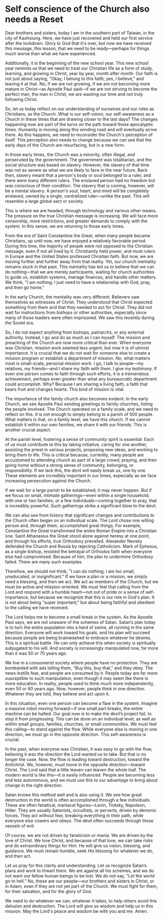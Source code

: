 # Self conscience of the Church also needs a Reset

Dear brothers and sisters, today I am in the southern part of Taiwan, in the city of Kaohsiung. Here, we have just recovered and held our first service after the lockdown. Glory to God that it's over, but now we have received this message, this lesson, that we need to be ready—perhaps for things much worse than what we have experienced.

Additionally, it is the beginning of the new school year. This new school year reminds us that we need to treat our Christian life as a form of study, learning, and growing in Christ, year by year, month after month. Our faith is not just about saying, "Okay, I belong to this faith; yes, I believe," and leaving it at that. No, if we are not growing, if we are not becoming more mature in Christ—as Apostle Paul said—if we are not striving to become the perfect man, the man in Christ, we are wasting our time and not truly following Christ.

So, let us today reflect on our understanding of ourselves and our roles as Christians, as the Church. What is our self-vision, our self-awareness as a Church in these times that are drawing closer to the last days? The changes happening now are part of the turns on the path toward these apocalyptic times. Humanity is moving along this winding road and will eventually arrive there. As this happens, we need to reconsider the Church's perception of itself. This perception also needs to change because we can see that the early days of the Church are resurfacing, but in a new form.

In those early times, the Church was a minority, often illegal, and persecuted by the government. The government was totalitarian, and the social structure was based on slavery. However, the slavery of that time was not as severe as what we are likely to face in the near future. Back then, slavery meant that a person's body or soul belonged to a ruler, and there were many different rulers. The enslaved person had no freedom but was conscious of their condition. The slavery that is coming, however, will be a mental slavery. A person's soul, heart, and mind will be completely enslaved, owned by a single, centralized ruler—unlike the past. This will resemble a large global sect or society.

This is where we are headed, through technology and various other means. The pressure on the true Christian message is increasing. We will face more censorship, more restrictions, and greater demands to comply with the system. In this sense, we are returning to those early times.

From the era of Saint Constantine the Great, when many people became Christians, up until now, we have enjoyed a relatively favorable period. During this time, the majority of people were not opposed to the Christian message, even if not all lived by it. Christianity held power, and most rulers in Europe and the United States professed Christian faith. But now, we are moving further and further away from that reality. Yet, our church mentality remains stuck in that past. This mentality has led us to believe that we can do nothing—that we are merely participants, waiting for church authorities to guide us, establish systems, manage finances, and handle other matters. We think, "I am nothing; I just need to have a relationship with God, pray, and then go home."

In the early Church, the mentality was very different. Believers saw themselves as witnesses of Christ. They understood that Christ expected something from them and that they needed to act for Christ. They did not wait for instructions from bishops or other authorities, especially since many of those leaders were often imprisoned. We saw this recently during the Soviet era.

So, I do not expect anything from bishops, patriarchs, or any external authority. Instead, I go and do as much as I can myself. The mission and preaching of the Church are now more critical than ever. When everyone was Christian, mission work seemed less urgent, but now it is of utmost importance. It is crucial that we do not wait for someone else to create a mission program or establish a department of mission. No, what matters most is small-scale, personal mission work. I go, I talk to people—my relatives, my friends—and I share my faith with them. I give my testimony. If even one person comes to faith through such efforts, it is a tremendous achievement, perhaps even greater than what any bureaucratic department could accomplish. Why? Because I am sharing a living faith, a faith that bears fruit and changes hearts. This kind of mission is vital.

The importance of the family church also becomes evident. In the early Church, we see Apostle Paul sending greetings to family churches, listing the people involved. The Church operated on a family scale, and we need to reflect on this. It is not enough to simply belong to a parish of 500 people. What matters is that, on a family level, we have this church. If we cannot establish it within our own families, we share it with our friends. This is another crucial aspect.

At the parish level, fostering a sense of community spirit is essential. Each of us must contribute to this by taking initiative, caring for one another, assisting the priest in various projects, proposing new ideas, and working to bring them to life. This is critical because, currently, many people are accustomed to attending church as part of a large crowd, praying, and then going home without a strong sense of community, belonging, or responsibility. If we lack this, the devil will easily break us, one by one. These elements are incredibly important in our times, especially as we face increasing persecution against the Church.

If we wait for a large parish to be established, it may never happen. But if we focus on small, intimate gatherings—even within a single household, with one or two families, or a few individuals—coming together to pray, that is incredibly powerful. Such gatherings strike a significant blow to the devil.

We can also see from history that significant changes and contributions to the Church often began on an individual scale. The Lord chose one willing person and, through them, accomplished great things. For example, Constantine the Great transformed the entire Roman Empire into a Christian one. Saint Athanasius the Great stood alone against heresy at one point, and through his efforts, true Orthodoxy prevailed. Alexander Nevsky defended the Church and Russia by rejecting Catholicism. Mark of Ephesus, as a single bishop, resisted the betrayal of Orthodox faith when everyone else had compromised. Because of him, the plan to undermine Orthodoxy failed. There are many such examples.

Therefore, we should not think, "I can do nothing; I am too small, uneducated, or insignificant." If we have a plan or a mission, we simply need a blessing, and then we act. We act as members of the Church, but we must be active and mission-oriented. We must feel that calling from the Lord and respond with a humble heart—not out of pride or a sense of self-importance, but because we recognize that this is our role in God's plan. It is not about being "super important," but about being faithful and obedient to the calling we have received.

The Lord helps me to become a small break in the system. As the Apostle Paul says, we are not unaware of the schemes of Satan. Satan’s plan today is to turn the entire population into a herd of swine, all running in the same direction. Everyone will work toward his goals, and his plan will succeed because people are being brainwashed to embrace whatever he desires. This is a spiritual battle. He can only achieve this when society is spiritually subjugated to his will. And society is increasingly manipulated now, far more than it was 50 or 70 years ago. 

We live in a consumerist society where people have no protection. They are bombarded with ads telling them, "Buy this, buy that," and they obey. The news instills fear, and people are consumed by it. People today are far more susceptible to such manipulation, even though it may seem like there is more education. In reality, people used to think much more independently, even 50 or 60 years ago. Now, however, people think in one direction. Whatever they are told, they believe and act upon it. 

In this situation, even one person can become a flaw in the system. Imagine a massive robot moving forward—if one small part breaks, the entire machine can be halted. Our goal now is to make the devil’s project fail, to stop it from progressing. This can be done on an individual level, as well as within small groups, families, churches, or small communities. We must feel this calling—to stand against the flow. While everyone else is moving in one direction, we must go in the opposite direction. This self-awareness is crucial. 

In the past, when everyone was Christian, it was easy to go with the flow, believing it was the direction the Lord wanted us to take. But that is no longer the case. Now, the flow is leading toward destruction, toward the Antichrist. We, however, must move in the opposite direction—toward Christ. The Lord said that a little leaven can leaven the whole loaf. The modern world is like this—it is easily influenced. People are becoming less and less autonomous, and we must use this to our advantage to bring about change in the right direction. 

Satan knows this method well and is also using it. We see how great destruction in the world is often accomplished through a few individuals. These are often fanatical, maniacal figures—Lenin, Trotsky, Napoleon, Hitler. They are usually Satanists, occultists, or perverts, driven by demonic forces. They act without fear, breaking everything in their path, while everyone else cowers and obeys. The devil often succeeds through these vessels of evil. 

Of course, we are not driven by fanaticism or mania. We are driven by the love of Christ. We love Christ, and because of that love, we can take risks and do extraordinary things for Him. He will give us vision, blessing, and guidance. We must remain humble, seek His blessing for whatever we do, and then act. 

Let us pray for this clarity and understanding. Let us recognize Satan’s plans and work to thwart them. We are against all his schemes, and we do not want our fellow human beings to be lost. We do not say, "Let the world go to hell." No, these are our people—our brothers and sisters in Christ, or in Adam, even if they are not yet part of the Church. We must fight for them, for their salvation, and for the glory of God.

We need to do whatever we can, whatever it takes, to help others avoid this delusion and destruction. The Lord will give us wisdom and help us in this mission. May the Lord's peace and wisdom be with you and me. Amen.

